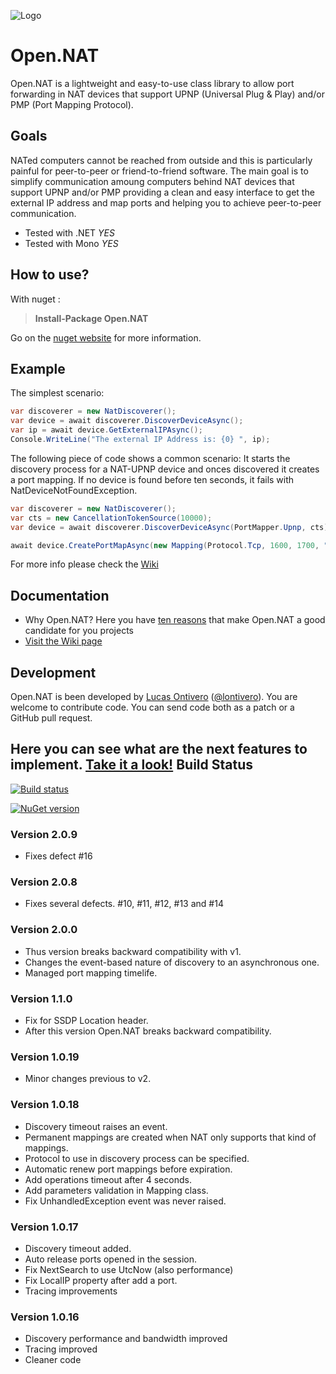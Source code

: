 ![Logo](https://github.com/lontivero/Open.Nat/raw/gh-pages/images/logos/128.jpg)

Open.NAT
======

Open.NAT is a lightweight and easy-to-use class library to allow port forwarding in NAT devices that support UPNP (Universal Plug & Play) and/or PMP (Port Mapping Protocol). 


Goals
-----
NATed computers cannot be reached from outside and this is particularly painful for peer-to-peer or friend-to-friend software.
The main goal is to simplify communication amoung computers behind NAT devices that support UPNP and/or PMP providing a clean 
and easy interface to get the external IP address and map ports and helping you to achieve peer-to-peer communication. 

+ Tested with .NET  _YES_
+ Tested with Mono  _YES_

How to use?
-----------
With nuget :
> **Install-Package Open.NAT** 

Go on the [nuget website](https://www.nuget.org/packages/Open.Nat/) for more information.

Example
--------

The simplest scenario:

```c#
var discoverer = new NatDiscoverer();
var device = await discoverer.DiscoverDeviceAsync();
var ip = await device.GetExternalIPAsync();
Console.WriteLine("The external IP Address is: {0} ", ip);
```

The following piece of code shows a common scenario: It starts the discovery process for a NAT-UPNP device and onces discovered it creates a port mapping. If no device is found before ten seconds, it fails with NatDeviceNotFoundException.


```c#
var discoverer = new NatDiscoverer();
var cts = new CancellationTokenSource(10000);
var device = await discoverer.DiscoverDeviceAsync(PortMapper.Upnp, cts);

await device.CreatePortMapAsync(new Mapping(Protocol.Tcp, 1600, 1700, "The mapping name"));
```

For more info please check the [Wiki](https://github.com/lontivero/Open.Nat/wiki)

Documentation
-------------
+ Why Open.NAT? Here you have [ten reasons](https://github.com/lontivero/Open.NAT/wiki/Why-Open.NAT) that make Open.NAT a good candidate for you projects
+ [Visit the Wiki page](https://github.com/lontivero/Open.Nat/wiki)

Development
-----------
Open.NAT is been developed by [Lucas Ontivero](http://geeks.ms/blogs/lontivero) ([@lontivero](http://twitter.com/lontivero)). 
You are welcome to contribute code. You can send code both as a patch or a GitHub pull request. 

Here you can see what are the next features to implement. [Take it a look!](https://trello.com/b/rkHdEm5H/open-nat)
Build Status
------------

[![Build status](https://ci.appveyor.com/api/projects/status/dadcbt26mrlri8cg)](https://ci.appveyor.com/project/lontivero/open-nat)

[![NuGet version](https://badge.fury.io/nu/open.nat.png)](http://badge.fury.io/nu/open.nat)

### Version 2.0.9
* Fixes defect #16

### Version 2.0.8
* Fixes several defects. #10, #11, #12, #13 and #14

### Version 2.0.0
* Thus version breaks backward compatibility with v1.
* Changes the event-based nature of discovery to an asynchronous one.
* Managed port mapping timelife.

### Version 1.1.0
* Fix for SSDP Location header.
* After this version Open.NAT breaks backward compatibility.

### Version 1.0.19
* Minor changes previous to v2.

### Version 1.0.18
* Discovery timeout raises an event.
* Permanent mappings are created when NAT only supports that kind of mappings.
* Protocol to use in discovery process can be specified.
* Automatic renew port mappings before expiration.
* Add operations timeout after 4 seconds.
* Add parameters validation in Mapping class.
* Fix UnhandledException event was never raised.

### Version 1.0.17
*  Discovery timeout added.
*  Auto release ports opened in the session.
*  Fix NextSearch to use UtcNow (also performance)
*  Fix LocalIP property after add a port.
*  Tracing improvements

### Version 1.0.16
*  Discovery performance and bandwidth improved
*  Tracing improved
*  Cleaner code

